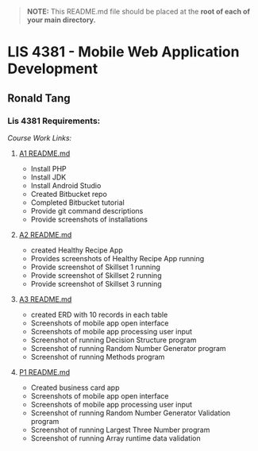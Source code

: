 > **NOTE:** This README.md file should be placed at the **root of each of your main directory.**

# LIS 4381 - Mobile Web Application Development

## Ronald Tang

### Lis 4381 Requirements:

*Course Work Links:*

1. [A1 README.md](a1/README.md "My A1 README.md file")
    - Install PHP
    - Install JDK
    - Install Android Studio
    - Created Bitbucket repo
    - Completed Bitbucket tutorial
    - Provide git command descriptions
    - Provide screenshots of installations

2. [A2 README.md](a2/README.md "My A2 README.md file")
    - created Healthy Recipe App
    - Provides screenshots of Healthy Recipe App running
    - Provide screenshot of Skillset 1 running
    - Provide screenshot of Skillset 2 running
    - Provide screenshot of Skillset 3 running

3. [A3 README.md](a3/README.md "My A3 README.md file")
    - created ERD with 10 records in each table
    - Screenshots of mobile app open interface
    - Screenshots of mobile app processing user input
    - Screenshot of running Decision Structure program
    - Screenshot of running Random Number Generator program
    - Screenshot of running Methods program

4. [P1 README.md](p1/README.md "My P1 README.md file")
    - Created business card app
    - Screenshots of mobile app open interface
    - Screenshots of mobile app processing user input
    - Screenshot of running Random Number Generator Validation program
    - Screenshot of running Largest Three Number program
    - Screenshot of running Array runtime data validation
